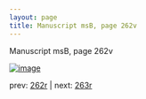 ```yaml
---
layout: page
title: Manuscript msB, page 262v
---
```


Manuscript msB, page 262v

[![image](http://www.homermultitext.org/iipsrv?OBJ=IIP,1.0&FIF=/project/homer/pyramidal/deepzoom/hmt/vbbifolio/pending/vb_262v_263r.tif&WID=100&CVT=JPEG)](http://www.homermultitext.org/ict2/?urn=urn:cite2:hmt:vbbifolio.pending:vb_262v_263r)

prev:  [262r](../262r) | next:  [263r](../263r)


